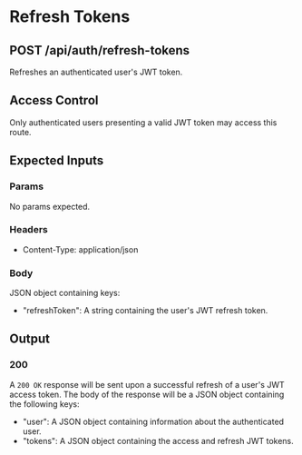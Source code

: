 # Refresh Tokens

## POST /api/auth/refresh-tokens

Refreshes an authenticated user's JWT token.

## Access Control

Only authenticated users presenting a valid JWT token may access this route.

## Expected Inputs

### Params

No params expected.

### Headers

- Content-Type: application/json

### Body

JSON object containing keys:
- "refreshToken": A string containing the user's JWT refresh token.

## Output

### 200

A `200 OK` response will be sent upon a successful refresh of a user's JWT access token.  The body of the response will be a JSON object containing the following keys:
- "user": A JSON object containing information about the authenticated user.
- "tokens": A JSON object containing the access and refresh JWT tokens.


